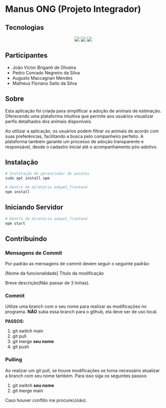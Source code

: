# Manus ONG (Projeto Integrador)

## Tecnologias
<p align="center">
    <img src="https://img.shields.io/badge/React-20232A?style=for-the-badge&logo=react&logoColor=61DAFB"/>
    <img src="https://img.shields.io/badge/TypeScript-007ACC?style=for-the-badge&logo=typescript&logoColor=white"/>
    <img src="https://img.shields.io/badge/Material--UI-0081CB?style=for-the-badge&logo=material-ui&logoColor=white"/>
</p>

## Participantes

- João Victor Briganti de Oliveira
- Pedro Conrado Negreiro da Silva
- Augusto Maccagnan Mendes 
- Matheus Floriano Saito da Silva

## Sobre

Esta aplicação foi criada para simplificar a adoção de animais de estimação. Oferecendo uma plataforma intuitiva que permite aos usuários visualizar perfis detalhados dos animais disponíveis.

Ao utilizar a aplicação, os usuários podem filtrar os animais de acordo com suas preferências, facilitando a busca pelo companheiro perfeito. A plataforma também garante um processo de adoção transparente e responsável, desde o cadastro inicial até o acompanhamento pós-adotivo.

## Instalação
```bash
# Instalação do gerenciador de pacotes
sudo apt install npm

# Dentro do diretório adopet_frontend
npm install
```

## Iniciando Servidor
```bash
# Dentro do diretório adopet_frontend
npm start
```

## Contribuindo

### Mensagens de Commit

Por padrão as mensagens de commit devem seguir o seguinte padrão:

[Nome da funcionalidade] Titulo da modificação

Breve descrição(Não passar de 3 linhas).

### Commit
Utilize uma branch com o seu nome para realizar as modificações no programa. **NÃO** suba essa branch para o github, ela deve ser de uso local.

**PASSOS:**
1. git switch main
2. git pull
3. git merge __seu nome__
4. git push

### Pulling
Ao realizar um git pull, se houve modificações se torna necessário atualizar a branch com seu nome também. Para isso siga os seguintes passos:

1. git switch __seu nome__
2. git merge main

Caso houver conflito me procure(João).

